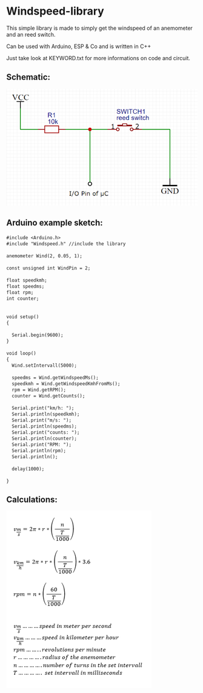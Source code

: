 # Windspeed-library

This simple library is made to simply get the windspeed of an anemometer and an reed switch.

Can be used with Arduino, ESP & Co and is written in C++

Just take look at KEYWORD.txt for more informations on code and circuit.

## Schematic:

![img](doc/schematic.png)

## Arduino example sketch:

```
#include <Arduino.h>
#include "Windspeed.h" //include the library

anemometer Wind(2, 0.05, 1);

const unsigned int WindPin = 2;

float speedkmh;
float speedms;
float rpm;
int counter;


void setup()
{
  
  Serial.begin(9600);
}

void loop()
{
  Wind.setIntervall(5000);

  speedms = Wind.getWindspeedMs();
  speedkmh = Wind.getWindspeedKmhFromMs();
  rpm = Wind.getRPM();
  counter = Wind.getCounts();

  Serial.print("km/h: ");
  Serial.println(speedkmh);
  Serial.print("m/s: ");
  Serial.println(speedms);
  Serial.print("counts: ");
  Serial.println(counter);
  Serial.print("RPM: ");
  Serial.println(rpm);
  Serial.println();

  delay(1000);

}

```

## Calculations:

![img](doc/calculations.png)
